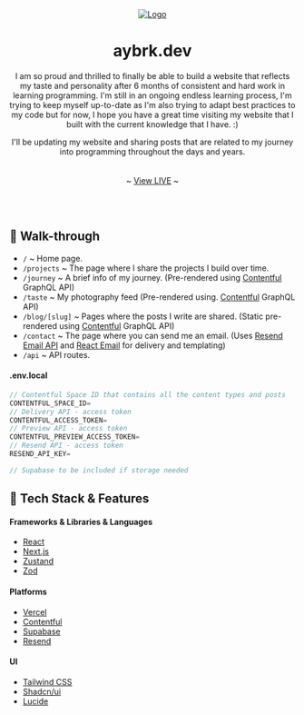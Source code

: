 <div align="center">
  <a href="https://github.com/othneildrew/Best-README-Template">
    <img src="https://github.com/kayaayberk/aybrk.dev/assets/136496255/c1140cf2-428d-4e08-a93e-279e55687978" alt="Logo" >
  </a>
  <h1 align="center">aybrk.dev</h1>

  <p align="center">
I am so proud and thrilled to finally be able to build a website that reflects my taste and personality after 6 months of consistent and hard work in learning programming. I'm still in an ongoing endless learning process, I'm trying to keep myself up-to-date as I'm also trying to adapt best practices to my code but for now, I hope you have a great time visiting my website that I built with the current knowledge that I have. :)

I'll be updating my website and sharing posts that are related to my journey into programming throughout the days and years.
<br />
<br />
<br />
~
<a href="https://aybrk.dev/">View LIVE</a>
~

  </p>
  <br />
  <br />
</div>

## 📖 Walk-through

- `/` ~ Home page.
- `/projects` ~ The page where I share the projects I build over time.
- `/journey` ~ A brief info of my journey. (Pre-rendered using <a href='https://www.contentful.com/'>Contentful</a> GraphQL API)
- `/taste` ~ My photography feed (Pre-rendered using. <a href='https://www.contentful.com/'>Contentful</a> GraphQL API)
- `/blog/[slug]` ~ Pages where the posts I write are shared. (Static pre-rendered using <a href='https://www.contentful.com/'>Contentful</a> GraphQL API)
- `/contact` ~ The page where you can send me an email. (Uses <a href='https://resend.com/home'>Resend Email API</a> and <a href='https://react.email/'>React Email</a> for delivery and templating)
- `/api` ~ API routes.

#### .env.local

```js
// Contentful Space ID that contains all the content types and posts
CONTENTFUL_SPACE_ID=
// Delivery API - access token
CONTENTFUL_ACCESS_TOKEN=
// Preview API - access token
CONTENTFUL_PREVIEW_ACCESS_TOKEN=
// Resend API - access token
RESEND_API_KEY=

// Supabase to be included if storage needed
```

## 🧱 Tech Stack & Features

#### Frameworks & Libraries & Languages

- [React](https://react.dev/)
- [Next.js](https://nextjs.org/)
- [Zustand](https://github.com/pmndrs/zustand)
- [Zod](https://github.com/colinhacks/zod)

#### Platforms

- [Vercel](https://www.contentful.com/)
- [Contentful](https://vercel.com/)
- [Supabase](https://supabase.com/)
- [Resend](https://resend.com/home)

#### UI

- [Tailwind CSS](https://tailwindcss.com/)
- [Shadcn/ui](https://ui.shadcn.com/)
- [Lucide](https://lucide.dev/)
